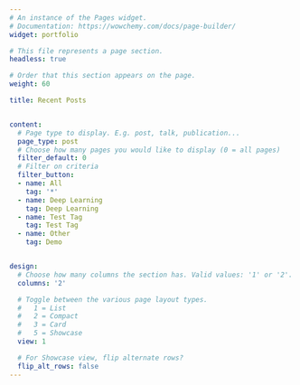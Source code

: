 ```yaml
---
# An instance of the Pages widget.
# Documentation: https://wowchemy.com/docs/page-builder/
widget: portfolio

# This file represents a page section.
headless: true

# Order that this section appears on the page.
weight: 60

title: Recent Posts


content:
  # Page type to display. E.g. post, talk, publication...
  page_type: post 
  # Choose how many pages you would like to display (0 = all pages)
  filter_default: 0
  # Filter on criteria
  filter_button:
  - name: All
    tag: '*'
  - name: Deep Learning
    tag: Deep Learning
  - name: Test Tag
    tag: Test Tag
  - name: Other
    tag: Demo


design:
  # Choose how many columns the section has. Valid values: '1' or '2'.
  columns: '2'

  # Toggle between the various page layout types.
  #   1 = List
  #   2 = Compact
  #   3 = Card
  #   5 = Showcase
  view: 1

  # For Showcase view, flip alternate rows?
  flip_alt_rows: false
---
```

